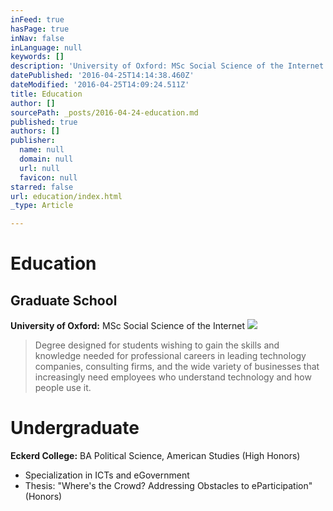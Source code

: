 ```yaml
---
inFeed: true
hasPage: true
inNav: false
inLanguage: null
keywords: []
description: 'University of Oxford: MSc Social Science of the Internet'
datePublished: '2016-04-25T14:14:38.460Z'
dateModified: '2016-04-25T14:09:24.511Z'
title: Education
author: []
sourcePath: _posts/2016-04-24-education.md
published: true
authors: []
publisher:
  name: null
  domain: null
  url: null
  favicon: null
starred: false
url: education/index.html
_type: Article

---
```

# Education

## Graduate School

**University of Oxford:** MSc Social Science of the Internet
![](https://the-grid-user-content.s3-us-west-2.amazonaws.com/beafe868-9699-4879-9b74-a8713790120f.jpg)

> Degree designed for students wishing to gain the skills and knowledge needed for professional careers in leading technology companies, consulting firms, and the wide variety of businesses that increasingly need employees who understand technology and how people use it. 

# Undergraduate

**Eckerd College:** BA Political Science, American Studies (High Honors)

* Specialization in ICTs and eGovernment 
* Thesis: "Where's the Crowd? Addressing Obstacles to eParticipation" (Honors)